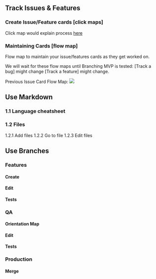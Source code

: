 ## Track Issues & Features

### Create Issue/Feature cards [click maps]

Click map would explain process [here](https://github.com/lzim/teampsd/issues/new/choose)

### Maintaining Cards [flow map]

Flow map to maintain your issue/features cards as they get worked on.

We will wait for these flow maps until Branching MVP is tested:
[Track a bug] might change
[Track a feature] might change.

Previous Issue Card Flow Map:
![](https://user-images.githubusercontent.com/59668647/88049640-5ab2cc00-cb0a-11ea-89a0-a09d13d4761d.png)

## Use Markdown
### 1.1 Language cheatsheet
### 1.2 Files
1.2.1 Add files
1.2.2 Go to file
1.2.3 Edit files

## Use Branches

### Features
#### Create 
#### Edit
#### Tests

### QA
#### Orientation Map 
#### Edit
#### Tests

### Production
#### Merge
